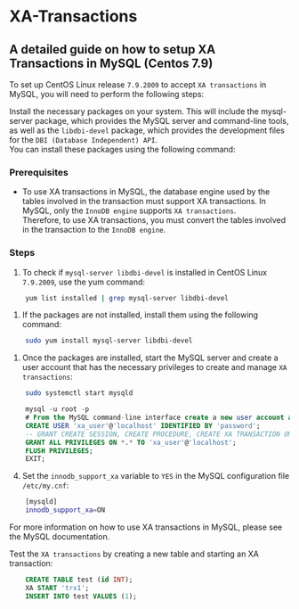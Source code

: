 # XA-Transactions

## A detailed guide on how to setup XA Transactions in MySQL (Centos 7.9)

To set up CentOS Linux release `7.9.2009` to accept `XA transactions` in MySQL, you will need to perform the following steps:

Install the necessary packages on your system. This will include the mysql-server package, which provides the MySQL server and command-line tools, as well as the `libdbi-devel` package, which provides the development files for the `DBI (Database Independent) API`.</br>
You can install these packages using the following command:

### Prerequisites

* To use XA transactions in MySQL, the database engine used by the tables involved in the transaction must support XA transactions.
    In MySQL, only the `InnoDB engine` supports `XA transactions`. </br>
    Therefore, to use XA transactions, you must convert the tables involved in the transaction to the `InnoDB engine`.

### Steps

1. To check if `mysql-server libdbi-devel` is installed in CentOS Linux `7.9.2009`, use the yum command:

```bash
    yum list installed | grep mysql-server libdbi-devel
```

1. If the packages are not installed, install them using the following command:

```bash
    sudo yum install mysql-server libdbi-devel
```

1. Once the packages are installed, start the MySQL server and create a user account that has the necessary privileges to create and manage `XA transactions`:

```bash
    sudo systemctl start mysqld
```

```sql
    mysql -u root -p
    # From the MySQL command-line interface create a new user account and grant necessary privileges:
    CREATE USER 'xa_user'@'localhost' IDENTIFIED BY 'password';
    -- GRANT CREATE SESSION, CREATE PROCEDURE, CREATE XA TRANSACTION ON *.* TO 'xa_user'@'localhost';
    GRANT ALL PRIVILEGES ON *.* TO 'xa_user'@'localhost';
    FLUSH PRIVILEGES;
    EXIT;
```

4. Set the `innodb_support_xa` variable to `YES` in the MySQL configuration file `/etc/my.cnf`:

```bash
    [mysqld]
    innodb_support_xa=ON
```

For more information on how to use XA transactions in MySQL, please see the MySQL documentation.

Test the `XA transactions` by creating a new table and starting an XA transaction:

```sql
    CREATE TABLE test (id INT);
    XA START 'trx1';
    INSERT INTO test VALUES (1);
```
